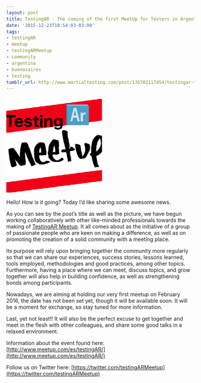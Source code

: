 ```yaml
---
layout: post
title: TestingAR - The coming of the first MeetUp for Testers in Argentina
date: '2015-12-23T10:54:03-03:00'
tags:
- testingAR
- meetup
- testingARMeetup
- community
- argentina
- buenosaires
- testing
tumblr_url: http://www.martialtesting.com/post/135782117454/testingar-the-coming-of-the-first-meetup-for
---
```

![Testing Meetup](/assets/meetup.png)

Hello! How is it going? Today I’d like sharing some awesome news.

As you can see by the post’s title as well as the picture, we have begun working collaboratively with other like-minded professionals towards the making of [TestingAR Meetup](http://www.meetup.com/TestingAR/). It all comes about as the initiative of a group of passionate people who are keen on making a difference, as well as on promoting the creation of a solid community with a meeting place.

Its purpose will rely upon bringing together the community more regularly so that we can share our experiences, success stories, lessons learned, tools employed, methodologies and good practices, among other topics. Furthermore, having a place where we can meet, discuss topics, and grow together will also help in building confidence, as well as strengthening bonds among participants.

Nowadays, we are aiming at holding our very first meetup on February 2016, the date has not been set yet, though it will be available soon. It will be a moment for exchange, so stay tuned for more information.

Last, yet not least!! It will also be the perfect excuse to get together and meet in the flesh with other colleagues, and share some good talks in a relaxed environment.

Information about the event found here: [http://www.meetup.com/es/testingAR/](http://www.meetup.com/es/testingAR/)

Follow us on Twitter here: [https://twitter.com/testingARMeetup](https://twitter.com/testingARMeetup)
